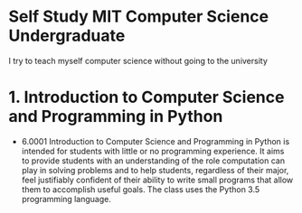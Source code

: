 # Self Study MIT Computer Science Undergraduate
 I try to teach myself computer science without going to the university

 # 1. Introduction to Computer Science and Programming in Python
 - 6.0001 Introduction to Computer Science and Programming in Python is intended for students with little or no programming experience. It aims to provide students with an understanding of the role computation can play in solving problems and to help students, regardless of their major, feel justifiably confident of their ability to write small programs that allow them to accomplish useful goals. The class uses the Python 3.5 programming language.
